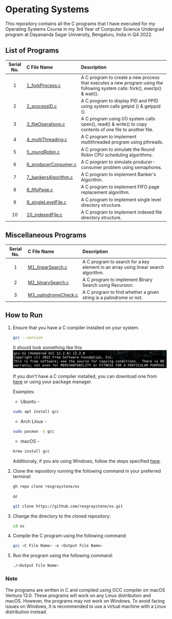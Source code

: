 # Operating Systems

This repository contains all the C programs that I have executed for my Operating Systems Course in my 3rd Year of Computer Science Undergrad program at Dayananda Sagar University, Bengaluru, India in Q4 2022.

## List of Programs

| Serial No. | C File Name | Description |
| :---: | :--- | :--- |
| 1  | [1_forkProcess.c](https://github.com/rexgraystone/os/blob/master/1_forkProcess.c)  | A C program to create a new process that executes a new program using the following system calls: fork(), execlp() & wait(). |
| 2  | [2_processID.c](https://github.com/rexgraystone/os/blob/master/2_processID.c)  | A C program to display PID and PPID using system calls getpid () & getppid (). |
| 3  | [3_fileOperations.c](https://github.com/rexgraystone/os/blob/master/3_fileOperations.c)  | A C program using I/O system calls open(), read() & write() to copy contents of one file to another file. |
| 4  | [4_multiThreading.c](https://github.com/rexgraystone/os/blob/master/4_multiThreading.c)  | A C program to implement multithreaded program using pthreads. |
| 5  | [5_roundRobin.c](https://github.com/rexgraystone/os/blob/master/5_roundRobin.c)  | A C program to simulate the Round Robin CPU scheduling algorithms. |
| 6  | [6_producerConsumer.c](https://github.com/rexgraystone/os/blob/master/6_producerConsumer.c)  | A C program to simulate producer-consumer problem using semaphores. |
| 7  | [7_bankersAlgorithm.c](https://github.com/rexgraystone/os/blob/master/7_bankersAlgorithm.c)  | A C program to implement Banker's Algorithm. |
| 8  | [8_fifoPage.c](https://github.com/rexgraystone/os/blob/master/8_fifoPage.c)  | A C program to implement FIFO page replacement algorithm. |
| 9  | [9_singleLevelFile.c](https://github.com/rexgraystone/os/blob/master/9_singleLevelFile.c)  | A C program to implement single level directory structure. |
| 10  | [10_indexedFile.c](https://github.com/rexgraystone/os/blob/master/10_indexedFile.c)  | A C program to implement indexed file directory structure. |

## Miscellaneous Programs

| Serial No. | C File Name | Description |
| :---: | :--- | :--- |
| 1  | [M1_linearSearch.c](https://github.com/rexgraystone/os/blob/master/M1_linearSearch.c)  | A C program to search for a key element in an array using linear search algorithm. |
| 2  | [M2_binarySearch.c](https://github.com/rexgraystone/os/blob/master/M2_binarySearch.c)  | A C program to implement Binary Search using Recursion. |
| 3  | [M3_palindromeCheck.c](https://github.com/rexgraystone/os/blob/master/M3_palindromeCheck.c)  | A C program to find whether a given string is a palindrome or not. |

## How to Run

1. Ensure that you have a C compiler installed on your system.

    ```bash
    gcc --version
    ```

    It should look something like this ![GCC Version](Images/GCC_Version.png "GCC Version")

    If you don't have a C compiler installed, you can download one from [here](https://sourceforge.net/projects/mingw/) or using your package manager.

    Examples:
    - Ubuntu -

    ```bash
    sudo apt install gcc
    ```

    - Arch Linux -

    ```bash
    sudo pacman -S gcc
    ```

    - macOS -

    ```bash
    brew install gcc
    ```

    Additionaly, if you are using Windows, follow the steps specified [here](https://www.scaler.com/topics/c/c-compiler-for-windows/).

2. Clone the repository running the following command in your preferred terminal:

    ``` bash
    gh repo clone rexgraystone/os
    ```

    or

    ``` bash
    git clone https://github.com/rexgraystone/os.git
    ```

3. Change the directory to the cloned repository:

    ``` bash
    cd os
    ```

4. Compile the C program using the following command:

    ``` bash
    gcc <C File Name> -o <Output File Name>
    ```

5. Run the program using the following command:

    ``` bash
    ./<Output File Name>
    ```

### Note

The programs are written in C and compiled using GCC compiler on macOS Ventura 13.0.
These programs will work on any Linux distribution and macOS. However, the programs may not work on Windows. To avoid facing issues on Windows, it is recommended to use a virtual machine with a Linux distribution instead.
